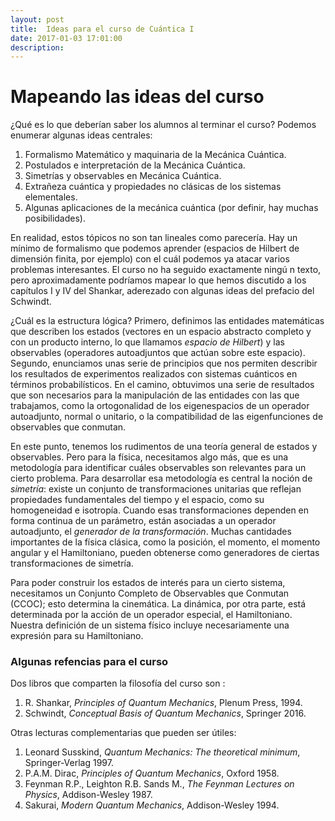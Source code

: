 ```yaml
---
layout: post
title:  Ideas para el curso de Cuántica I
date: 2017-01-03 17:01:00
description: 
---
```



# Mapeando las ideas del curso

¿Qué es lo que deberían saber los alumnos al terminar el curso? Podemos enumerar algunas ideas centrales: 

1. Formalismo Matemático y maquinaria de la Mecánica Cuántica.
2. Postulados e interpretación de la Mecánica Cuántica.
2. Simetrías y observables en Mecánica Cuántica.
3. Extrañeza cuántica y propiedades no clásicas de los sistemas elementales.
4. Algunas aplicaciones de la mecánica cuántica (por definir, hay muchas posibilidades).

En realidad, estos tópicos no son tan lineales como parecería. Hay un mínimo de formalismo que podemos aprender (espacios de Hilbert de dimensión finita, por ejemplo) con el cuál podemos ya atacar varios problemas interesantes. El curso no ha seguido  exactamente ningú
n texto, pero aproximadamente podríamos mapear lo que hemos discutido a los capítulos I y IV del Shankar, aderezado con algunas ideas del prefacio del Schwindt. 

¿Cuál es la estructura lógica? Primero, definimos las entidades matemáticas que describen los estados (vectores en un espacio abstracto completo y con un producto interno, lo que llamamos *espacio de Hilbert*) y las observables (operadores autoadjuntos que actúan sobre este espacio). Segundo, enunciamos unas serie de principios que nos permiten describir los resultados de experimentos realizados con sistemas cuánticos en términos probabilísticos. En el camino, obtuvimos una serie de resultados que son necesarios para la manipulación de las entidades con las que trabajamos, como la ortogonalidad de los eigenespacios de un operador autoadjunto, normal o unitario, o la compatibilidad de las eigenfunciones de observables que conmutan.   

En este punto, tenemos los rudimentos de una teoría general de estados y observables. Pero para la física, necesitamos algo más, que es una metodología para identificar cuáles observables son relevantes para un cierto problema. Para desarrollar esa metodología es central la noción de *simetría*: existe un conjunto de transformaciones unitarias que reflejan propiedades fundamentales del tiempo y el espacio, como su homogeneidad e isotropía. Cuando esas transformaciones dependen en forma continua de un parámetro, están asociadas a un operador autoadjunto, el *generador de la transformación*. Muchas cantidades importantes de la física clásica, como la posición, el momento, el momento angular y el Hamiltoniano, pueden obtenerse como generadores de ciertas transformaciones de simetría. 

Para poder construir los estados de interés para un cierto sistema, necesitamos un Conjunto Completo de Observables que Conmutan (CCOC); esto determina la cinemática. La dinámica, por otra parte, está determinada por la acción de un operador especial, el Hamiltoniano. Nuestra definición de un sistema físico incluye necesariamente una expresión para su Hamiltoniano. 

### Algunas refencias para el curso

Dos libros que comparten la filosofía del curso son :

1. R. Shankar, *Principles of Quantum Mechanics*, Plenum Press, 1994.
4. Schwindt, *Conceptual Basis of Quantum Mechanics*,  Springer 2016.

Otras lecturas complementarias que pueden ser útiles:

1. Leonard Susskind, *Quantum Mechanics: The theoretical minimum*, Springer-Verlag 1997.
5. P.A.M. Dirac, *Principles of Quantum Mechanics*, Oxford 1958.
3. Feynman R.P., Leighton R.B. Sands M., *The Feynman Lectures on Physics*, Addison-Wesley 1987.
4. Sakurai, *Modern Quantum Mechanics*, Addison-Wesley 1994.



